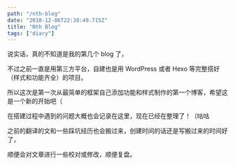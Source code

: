 ```yaml
---
path: "/nth-blog"
date: "2018-12-06T22:38:49.715Z"
title: "Nth Blog"
tags: ["diary"]
---
```


说实话，真的不知道是我的第几个 blog 了，

不过之前一直是用第三方平台，自建也是用 WordPress 或者 Hexo 等完整搭好（样式和功能齐全）的项目。

所以这次是第一次从最简单的框架自己添加功能和样式制作的第一个博客，希望这是一个新的开始吧（

在搭建过程中遇到的问题大概也会记录在这里，现在已经在整理了！（咕咕

之前的翻译的文和一些踩坑经历也会搬过来，创建时间的话还是写搬过来的时间好了，

顺便会对文章进行一些校对或修改，顺便复盘。

